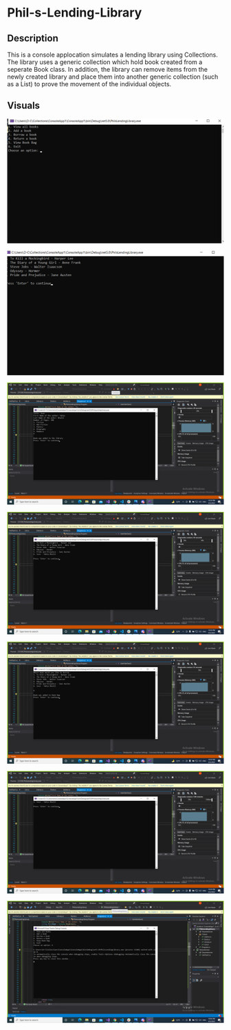 # Phil-s-Lending-Library

## Description
This is a console applocation simulates a lending library using Collections. The library uses a generic collection which hold book created from a seperate Book class. In addition, the library can remove items from the newly created library and place them into another generic collection (such as a List) to prove the movement of the individual objects.

## Visuals

![](./images/Screenshot%20(39).png)

![](./images/Screenshot%20(40).png)

![](./images/Screenshot%20(42).png)

![](./images/Screenshot%20(43).png)

![](./images/Screenshot%20(44).png)

![](./images/Screenshot%20(45).png)

![](./images/Screenshot%20(46).png)